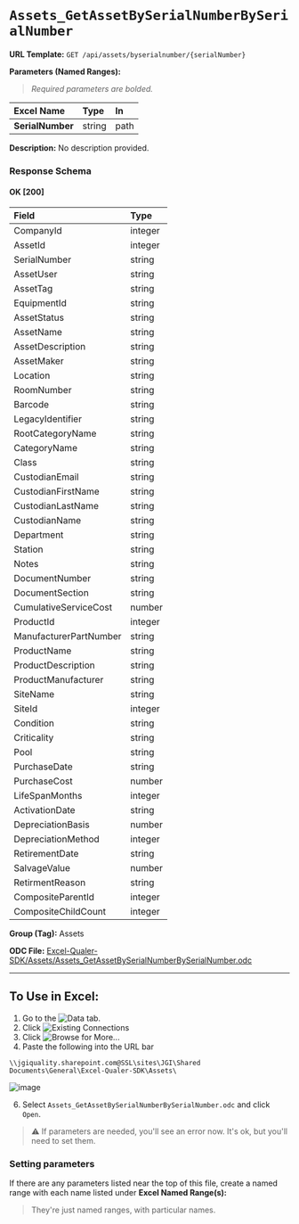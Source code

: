 # `Assets_GetAssetBySerialNumberBySerialNumber`
> 
    
**URL Template:**
`GET /api/assets/byserialnumber/{serialNumber}`

**Parameters (Named Ranges):**

> *Required parameters are bolded.*

| Excel Name       | Type   | In   |
|:-----------------|:-------|:-----|
| **SerialNumber** | string | path |

**Description:**
No description provided.

### Response Schema

#### OK [200]

| Field                  | Type    |
|:-----------------------|:--------|
| CompanyId              | integer |
| AssetId                | integer |
| SerialNumber           | string  |
| AssetUser              | string  |
| AssetTag               | string  |
| EquipmentId            | string  |
| AssetStatus            | string  |
| AssetName              | string  |
| AssetDescription       | string  |
| AssetMaker             | string  |
| Location               | string  |
| RoomNumber             | string  |
| Barcode                | string  |
| LegacyIdentifier       | string  |
| RootCategoryName       | string  |
| CategoryName           | string  |
| Class                  | string  |
| CustodianEmail         | string  |
| CustodianFirstName     | string  |
| CustodianLastName      | string  |
| CustodianName          | string  |
| Department             | string  |
| Station                | string  |
| Notes                  | string  |
| DocumentNumber         | string  |
| DocumentSection        | string  |
| CumulativeServiceCost  | number  |
| ProductId              | integer |
| ManufacturerPartNumber | string  |
| ProductName            | string  |
| ProductDescription     | string  |
| ProductManufacturer    | string  |
| SiteName               | string  |
| SiteId                 | integer |
| Condition              | string  |
| Criticality            | string  |
| Pool                   | string  |
| PurchaseDate           | string  |
| PurchaseCost           | number  |
| LifeSpanMonths         | integer |
| ActivationDate         | string  |
| DepreciationBasis      | number  |
| DepreciationMethod     | integer |
| RetirementDate         | string  |
| SalvageValue           | number  |
| RetirmentReason        | string  |
| CompositeParentId      | integer |
| CompositeChildCount    | integer |

**Group (Tag):**
Assets

**ODC File:**
[Excel-Qualer-SDK/Assets/Assets_GetAssetBySerialNumberBySerialNumber.odc](https://github.com/Johnson-Gage-Inspection-Inc/qualer-sdk-odc/blob/main/Excel-Qualer-SDK/Assets/Assets_GetAssetBySerialNumberBySerialNumber.odc)

---

To Use in Excel:
---

1. Go to the ![`Data`](https://github.com/user-attachments/assets/da437a70-57b3-4c5b-bb01-4910ece19ed1)
 tab.
3. Click ![Existing Connections](https://github.com/user-attachments/assets/a2f1ed67-b2e0-4c23-ac90-68c870e60289)
4. Click ![`Browse for More...`](https://github.com/user-attachments/assets/8e698494-6865-41e7-b6fa-043aea81809a)
5. Paste the following into the URL bar
```
\\jgiquality.sharepoint.com@SSL\sites\JGI\Shared Documents\General\Excel-Qualer-SDK\Assets\
```

![image](https://github.com/user-attachments/assets/1e1a8d87-0377-446d-aaf5-d78562991db3)

6. Select `Assets_GetAssetBySerialNumberBySerialNumber.odc` and click `Open`.

> ⚠️ If parameters are needed, you'll see an error now. It's ok, but you'll need to set them.

### Setting parameters
If there are any parameters listed near the top of this file, create a named range with each name listed under **Excel Named Range(s):**
> They're just named ranges, with particular names.
